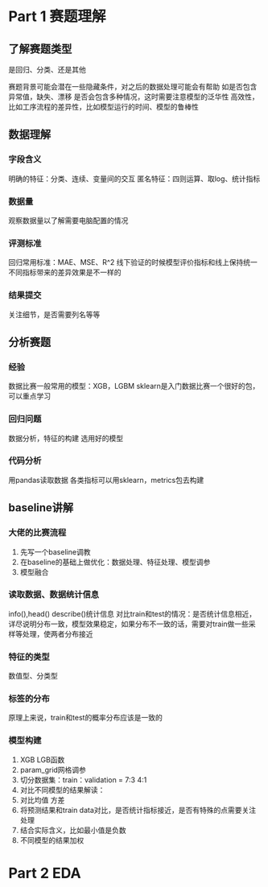 # Part 1 赛题理解
## 了解赛题类型
是回归、分类、还是其他

赛题背景可能会潜在一些隐藏条件，对之后的数据处理可能会有帮助
如是否包含异常值，缺失、漂移
是否会包含多种情况，这时需要注意模型的泛华性
高效性，比如工序流程的差异性，比如模型运行的时间、模型的鲁棒性
## 数据理解
### 字段含义
明确的特征：分类、连续、变量间的交互
匿名特征：四则运算、取log、统计指标
### 数据量
观察数据量以了解需要电脑配置的情况
### 评测标准
回归常用标准：MAE、MSE、R^2
线下验证的时候模型评价指标和线上保持统一
不同指标带来的差异效果是不一样的
### 结果提交
关注细节，是否需要列名等等
## 分析赛题
### 经验
数据比赛一般常用的模型：XGB，LGBM
sklearn是入门数据比赛一个很好的包，可以重点学习
### 回归问题
数据分析，特征的构建
选用好的模型
### 代码分析
用pandas读取数据
各类指标可以用sklearn，metrics包去构建
## baseline讲解
### 大佬的比赛流程
1. 先写一个baseline调教
2. 在baseline的基础上做优化：数据处理、特征处理、模型调参
3. 模型融合
### 读取数据、数据统计信息
info(),head()
describe()统计信息
对比train和test的情况：是否统计信息相近，详尽说明分布一致，模型效果稳定，如果分布不一致的话，需要对train做一些采样等处理，使两者分布接近
### 特征的类型
数值型、分类型
### 标签的分布
原理上来说，train和test的概率分布应该是一致的
### 模型构建
1. XGB LGB函数
2. param_grid网格调参
3. 切分数据集：train：validation = 7:3    4:1
4. 对比不同模型的结果解读：
  1. 对比均值 方差
  2. 将预测结果和train data对比，是否统计指标接近，是否有特殊的点需要关注处理
  3. 结合实际含义，比如最小值是负数
5. 不同模型的结果加权

# Part 2 EDA
